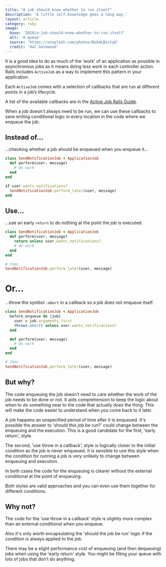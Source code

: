 ```yaml
---
title: "A job should know whether to run itself"
description: 'A little self.knowledge goes a long way.'
layout: article
category: ruby
image:
  base: '2018/a-job-should-know-whether-to-run-itself'
  alt: 'A queue'
  source: 'https://unsplash.com/photos/Nzb4LBsctyQ'
  credit: 'Hal Gatewood'
---
```


It is a good idea to do as much of the ‘work’ of an application as possible in asynchronous jobs as it means doing less work in each controller action. Rails includes `ActiveJob` as a way to implement this pattern in your application.

Each `ActiveJob` comes with a selection of callbacks that are run at different points in a job’s lifecycle.

A list of the available callbacks are in the [Active Job Rails Guide](http://guides.rubyonrails.org/active_job_basics.html#callbacks).

When a job doesn't always need to be run, we can use these callbacks to save writing conditional logic in every location in the code where we enqueue the job.


## Instead of…

...checking whether a job should be enqueued when you enqueue it...

```ruby
class SendNotificationJob < ApplicationJob
  def perform(user, message)
    # do work
  end
end

if user.wants_notifications?
  SendNotificationJob.perform_later(user, message)
end
```


## Use…

...use an early `return` to do nothing at the point the job is executed.

```ruby
class SendNotificationJob < ApplicationJob
  def perform(user, message)
    return unless user.wants_notifications?
    # do work
  end
end

# then
SendNotificationJob.perform_later(user, message)
```


# Or...

...throw the symbol `:abort` in a callback so a job does not enqueue itself.

```ruby
class SendNotificationJob < ApplicationJob
  before_enqueue do |job|
    user = job.arguments.first
    throw(:abort) unless user.wants_notifications?
  end

  def perform(user, message)
    # do work
  end
end

# then
SendNotificationJob.perform_later(user, message)
```


## But why?

The code enqueuing the job doesn’t need to care whether the work of the job needs to be done or not. It aids comprehension to keep the logic about when to do something near to the code that actually does the thing. This will make the code easier to understand when you come back to it later.

A job happens an unspecified period of time after it is enqueued. It's possible the answer to 'should this job be run?' could change between the enqueuing and the execution. This is a good candidate for the first, 'early return', style.

The second, 'use throw in a callback', style is logically closer to the initial condition as the job is never enqueued. It is sensible to use this style when the condition for running a job is very unlikely to change between enqueuing and execution.

In both cases the code for the enqueuing is clearer without the external conditional at the point of enqueuing.

Both styles are valid approaches and you can even use them together for different conditions.


##  Why not?

The code for the ‘use throw in a callback’ style is slightly more complex than an external conditional when you enqueue.

Also it's only worth encapsulating the 'should the job be run' logic if the condition is always applied to the job.

There may be a slight performance cost of enqueuing (and then dequeuing) jobs when using the 'early return' style. You might be filling your queue with lots of jobs that don’t do anything.
